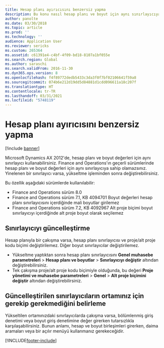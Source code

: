 ```yaml
---
title: Hesap planı ayırıcısını benzersiz yapma
description: Bu konu nasıl hesap planı ve boyut için aynı sınırlayıcıya sahip olamayacağınızı açıklar. Yükseltmeden sonra sınırlayıcı değerlerini değiştirmeniz gerekir.
author: panolte
ms.date: 03/30/2018
ms.topic: article
ms.prod: ''
ms.technology: ''
audience: Application User
ms.reviewer: sericks
ms.custom: 265364
ms.assetid: c61391e4-c4bf-4f09-bd18-8107a1bf055e
ms.search.region: Global
ms.author: saraschi
ms.search.validFrom: 2016-11-30
ms.dyn365.ops.version: 8
ms.openlocfilehash: f4f89772dedb5433c3da3f0f7bf02106641f59a8
ms.sourcegitcommit: 074b6e212d19dd5d84881d1cdd096611a18c207f
ms.translationtype: HT
ms.contentlocale: tr-TR
ms.lasthandoff: 03/31/2021
ms.locfileid: "5748119"
---
```

# <a name="make-the-chart-of-accounts-delimiter-unique"></a>Hesap planı ayırıcısını benzersiz yapma

[!include [banner](../includes/banner.md)]

Microsoft Dynamics AX 2012'de, hesap planı ve boyut değerleri için aynı sınırlayıcı kullanabilirsiniz. Finance and Operations'ın geçerli sürümlerinde hesap planı ve boyut değerleri için aynı sınırlayıcıya sahip olamazsınız. Yinelenen bir sınırlayıcı varsa, yükseltme işleminden sonra değiştirebilirsiniz. 

Bu özellik aşağıdaki sürümlerde kullanılabilir:
- Finance and Operations sürüm 8.0
- Finance and Operations sürüm 7.1, KB 4094701 Boyut değerleri hesap planı sınırlayıcısını içerdiğinde mali boyutlar girilemez
- Finance and Operations sürüm 7.2, KB 4092967 Alt proje biçimi boyut sınırlayıcıyı içerdiğinde alt proje boyut olarak seçilemez

## <a name="update-delimiter"></a>Sınırlayıcıyı güncelleştirme
Hesap planıyla bir çakışma varsa, hesap planı sınırlayıcısı ve proje/alt proje kodu biçimi değiştirilemez. Diğer boyut sınırlayıcılar değiştirilemez. 
- Yükseltme yaptıktan sonra hesap planı sınırlayıcısını **Genel muhasebe parametreleri** > **Hesap planı ve boyutlar** > **Sınırlayıcıyı değiştir** altından değiştirebilirsiniz. 
- Tek çakışma proje/alt proje kodu biçimiyle olduğunda, bu değeri **Proje yönetimi ve muhasebe parametreleri** > **Genel** > **Alt proje biçimini değiştir** altından değiştirebilirsiniz. 

## <a name="how-to-determine-if-your-environment-requires-updated-delimiters"></a>Güncelleştirilen sınırlayıcıların ortamınız için gerekip gerekmediğini belirleme 
Yükseltilen ortamınızdaki sınırlayıcılarda çakışma varsa, bölümlenmiş giriş denetimi veya boyut giriş denetimine değer girerken tutarsızlıkla karşılaşabilirsiniz. Bunun anlamı, hesap ve boyut birleşimleri girerken, daima aramaları veya bir açılır menüyü kullanmanız gerekeceğidir.


[!INCLUDE[footer-include](../../../includes/footer-banner.md)]